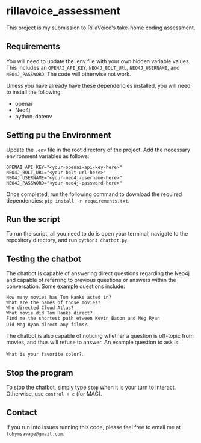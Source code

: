 # rillavoice_assessment
This project is my submission to RillaVoice's take-home coding assessment.

## Requirements
You will need to update the .env file with your own hidden variable values. This includes an `OPENAI_API_KEY`, `NEO4J_BOLT_URL`, `NEO4J_USERNAME`, and `NEO4J_PASSWORD`. The code will otherwise not work. 

Unless you have already have these dependencies installed, you will need to install the following:

- openai
- Neo4j
- python-dotenv

## Setting pu the Environment
Update the `.env` file in the root directory of the project. Add the necessary environment variables as follows:
```
OPENAI_API_KEY="<your-openai-api-key-here>"
NEO4J_BOLT_URL="<your-bolt-url-here>"
NEO4J_USERNAME="<your-neo4j-username-here>"
NEO4J_PASSWORD="<your-neo4j-password-here>"
```

Once completed, run the following command to download the required dependencies:
`pip install -r requirements.txt`.

## Run the script
To run the script, all you need to do is open your terminal, navigate to the repository directory, and run `python3 chatbot.py`.

## Testing the chatbot
The chatbot is capable of answering direct questions regarding the Neo4j and capable of referring to previous questions or answers within the conversation. Some example questions include:

`How many movies has Tom Hanks acted in?`<br>
`What are the names of those movies?`<br>
`Who directed Cloud Atlas?`<br>
`What movie did Tom Hanks direct?`<br>
`Find me the shortest path etween Kevin Bacon and Meg Ryan`<br>
`Did Meg Ryan direct any films?`.<br>

The chatbot is also capable of noticing whether a question is off-topic from movies, and thus will refuse to answer. An example question to ask is:

`What is your favorite color?`.

## Stop the program
To stop the chatbot, simply type `stop` when it is your turn to interact. Otherwise, use `control + c` (for MAC).

## Contact
If you run into issues running this code, please feel free to email me at `tobymsavage@gmail.com`.
